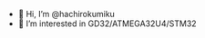 - 👋 Hi, I’m @hachirokumiku
- 👀 I’m interested in GD32/ATMEGA32U4/STM32
<!---
hachirokumiku/hachirokumiku is a ✨ special ✨ repository because its `README.md` (this file) appears on your GitHub profile.
You can click the Preview link to take a look at your changes.
--->
